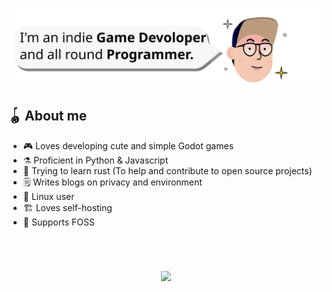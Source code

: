 <p align="center">
<img src="ranger_banner.svg" title="The Breakthrough logo">
</p>


## 🪀 About me

- 🎮 Loves developing cute and simple Godot games
- ⚗ Proficient in Python & Javascript
- 🦀 Trying to learn rust (To help and contribute to open source projects)
- 🗒 Writes blogs on privacy and environment
- 🐧 Linux user
- 🏗 Loves self-hosting
- 💚 Supports FOSS

<h1></h1>

<br>

<p align="center">
  <img height="180em" src="https://github-readme-stats.vercel.app/api?username=Ranger-NF&show_icons=true&theme=transparent"/>
</p>

